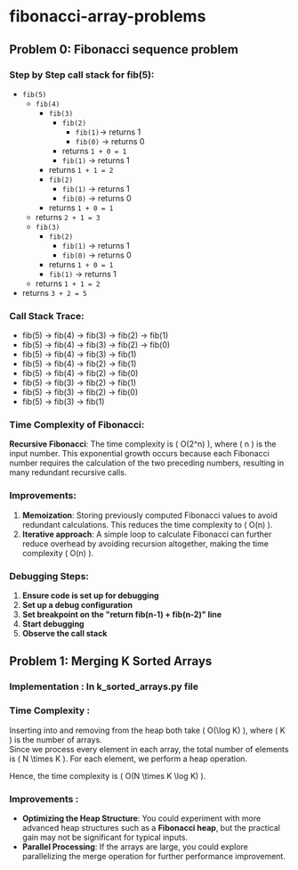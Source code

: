 # fibonacci-array-problems
## Problem 0: Fibonacci sequence problem
### Step by Step call stack for fib(5):
- `fib(5)`
  - `fib(4)`
    - `fib(3)`
      - `fib(2)`
        - `fib(1)`-> returns 1
        - `fib(0)` → returns 0  
      - returns `1 + 0 = 1`  
      - `fib(1)` → returns 1  
    - returns `1 + 1 = 2`  
    - `fib(2)`  
      - `fib(1)` → returns 1  
      - `fib(0)` → returns 0  
    - returns `1 + 0 = 1`  
  - returns `2 + 1 = 3`  
  - `fib(3)`  
    - `fib(2)`  
      - `fib(1)` → returns 1  
      - `fib(0)` → returns 0  
    - returns `1 + 0 = 1`  
    - `fib(1)` → returns 1  
  - returns `1 + 1 = 2`  
- returns `3 + 2 = 5`
### Call Stack Trace:
- fib(5) → fib(4) → fib(3) → fib(2) → fib(1)
- fib(5) → fib(4) → fib(3) → fib(2) → fib(0)
- fib(5) → fib(4) → fib(3) → fib(1)
- fib(5) → fib(4) → fib(2) → fib(1)
- fib(5) → fib(4) → fib(2) → fib(0)
- fib(5) → fib(3) → fib(2) → fib(1)
- fib(5) → fib(3) → fib(2) → fib(0)
- fib(5) → fib(3) → fib(1)

### Time Complexity of Fibonacci:
**Recursive Fibonacci**: The time complexity is \( O(2^n) \), where \( n \) is the input number. This exponential growth occurs because each Fibonacci number requires the calculation of the two preceding numbers, resulting in many redundant recursive calls.

### Improvements:
1. **Memoization**: Storing previously computed Fibonacci values to avoid redundant calculations. This reduces the time complexity to \( O(n) \).
2. **Iterative approach**: A simple loop to calculate Fibonacci can further reduce overhead by avoiding recursion altogether, making the time complexity \( O(n) \).

### Debugging Steps:
1. **Ensure code is set up for debugging**
2. **Set up a debug configuration**
3. **Set breakpoint on the "return fib(n-1) + fib(n-2)" line**
4. **Start debugging**
5. **Observe the call stack**

## Problem 1: Merging K Sorted Arrays
### Implementation : In k_sorted_arrays.py file
### Time Complexity :

Inserting into and removing from the heap both take \( O(\log K) \), where \( K \) is the number of arrays.  
Since we process every element in each array, the total number of elements is \( N \times K \). For each element, we perform a heap operation.

Hence, the time complexity is \( O(N \times K \log K) \).

### Improvements :

- **Optimizing the Heap Structure**: You could experiment with more advanced heap structures such as a **Fibonacci heap**, but the practical gain may not be significant for typical inputs.
- **Parallel Processing**: If the arrays are large, you could explore parallelizing the merge operation for further performance improvement.


